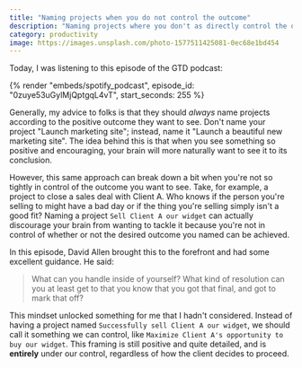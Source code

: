 ```yaml
---
title: "Naming projects when you do not control the outcome"
description: "Naming projects where you don't as directly control the outcome can be challenging. As usual, David Allen's got a better way."
category: productivity
image: https://images.unsplash.com/photo-1577511425081-0ec68e1bd454
---
```


Today, I was listening to this episode of the GTD podcast:

{% render "embeds/spotify_podcast", episode_id: "0zuye53uGylMjQptgqL4vT", start_seconds: 255 %}

Generally, my advice to folks is that they should _always_ name projects according to the positive outcome they want to see.
Don't name your project "Launch marketing site"; instead, name it "Launch a beautiful new marketing site". The idea behind this
is that when you see something so positive and encouraging, your brain will more naturally want to see it to its conclusion.

However, this same approach can break down a bit when you're not so tightly in control of the outcome you want to see. Take, for example, a project to close a sales deal with Client A.
Who knows if the person you're selling to might have a bad day or if the thing you're selling simply isn't a good fit? Naming a project `Sell Client A our widget` can actually
discourage your brain from wanting to tackle it because you're not in control of whether or not the desired outcome you named can be achieved.

In this episode, David Allen brought this to the forefront and had some excellent guidance. He said:

> What can you handle inside of yourself? What kind of resolution can you at least get to that you know that you got that final, and got to mark that off?

This mindset unlocked something for me that I hadn't considered. Instead of having a project named `Successfully sell Client A our widget`, we should call it something we can
control, like `Maximize Client A's opportunity to buy our widget`. This framing is still positive and quite detailed, and is **entirely** under our control, regardless of how
the client decides to proceed.
